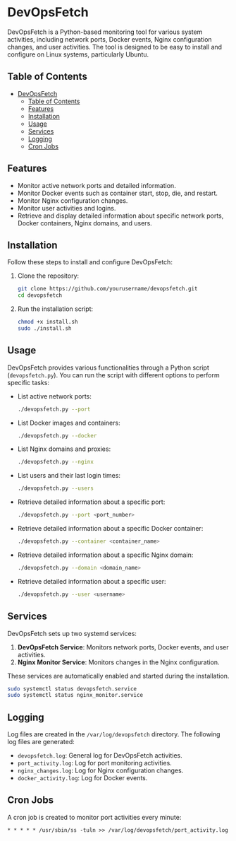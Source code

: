 # DevOpsFetch

DevOpsFetch is a Python-based monitoring tool for various system activities, including network ports, Docker events, Nginx configuration changes, and user activities. The tool is designed to be easy to install and configure on Linux systems, particularly Ubuntu.

## Table of Contents

- [DevOpsFetch](#devopsfetch)
  - [Table of Contents](#table-of-contents)
  - [Features](#features)
  - [Installation](#installation)
  - [Usage](#usage)
  - [Services](#services)
  - [Logging](#logging)
  - [Cron Jobs](#cron-jobs)

## Features

- Monitor active network ports and detailed information.
- Monitor Docker events such as container start, stop, die, and restart.
- Monitor Nginx configuration changes.
- Monitor user activities and logins.
- Retrieve and display detailed information about specific network ports, Docker containers, Nginx domains, and users.

## Installation

Follow these steps to install and configure DevOpsFetch:

1. Clone the repository:

   ```bash
   git clone https://github.com/yourusername/devopsfetch.git
   cd devopsfetch
   ```

2. Run the installation script:

   ```bash
   chmod +x install.sh
   sudo ./install.sh
   ```

## Usage

DevOpsFetch provides various functionalities through a Python script (`devopsfetch.py`). You can run the script with different options to perform specific tasks:

- List active network ports:

  ```bash
  ./devopsfetch.py --port
  ```

- List Docker images and containers:

  ```bash
  ./devopsfetch.py --docker
  ```

- List Nginx domains and proxies:

  ```bash
  ./devopsfetch.py --nginx
  ```

- List users and their last login times:

  ```bash
  ./devopsfetch.py --users
  ```

- Retrieve detailed information about a specific port:

  ```bash
  ./devopsfetch.py --port <port_number>
  ```

- Retrieve detailed information about a specific Docker container:

  ```bash
  ./devopsfetch.py --container <container_name>
  ```

- Retrieve detailed information about a specific Nginx domain:

  ```bash
  ./devopsfetch.py --domain <domain_name>
  ```

- Retrieve detailed information about a specific user:

  ```bash
  ./devopsfetch.py --user <username>
  ```

## Services

DevOpsFetch sets up two systemd services:

1. **DevOpsFetch Service**: Monitors network ports, Docker events, and user activities.
2. **Nginx Monitor Service**: Monitors changes in the Nginx configuration.

These services are automatically enabled and started during the installation.

```sh
sudo systemctl status devopsfetch.service
sudo systemctl status nginx_monitor.service

```

## Logging

Log files are created in the `/var/log/devopsfetch` directory. The following log files are generated:

- `devopsfetch.log`: General log for DevOpsFetch activities.
- `port_activity.log`: Log for port monitoring activities.
- `nginx_changes.log`: Log for Nginx configuration changes.
- `docker_activity.log`: Log for Docker events.

## Cron Jobs

A cron job is created to monitor port activities every minute:

```cron
* * * * * /usr/sbin/ss -tuln >> /var/log/devopsfetch/port_activity.log
```
